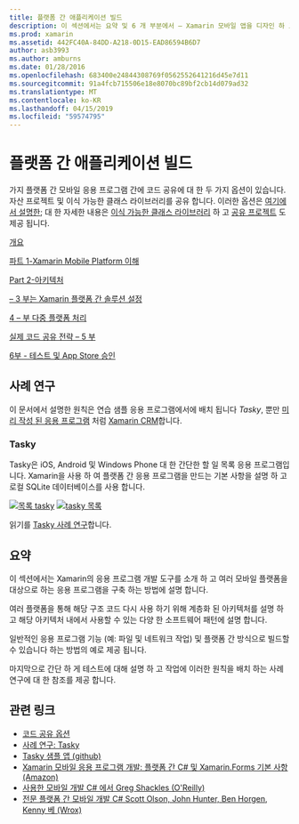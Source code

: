 ```yaml
---
title: 플랫폼 간 애플리케이션 빌드
description: 이 섹션에서는 요약 및 6 개 부분에서 – Xamarin 모바일 앱을 디자인 하 고 다음 테스트 및 다양 한 앱 스토어에 배포 작동 방식 이해에서 Xamarin 개발 플랫폼을 사용 하 여 응용 프로그램을 빌드하는 방법을 설명 합니다.
ms.prod: xamarin
ms.assetid: 442FC40A-84DD-A218-0D15-EAD86594B6D7
author: asb3993
ms.author: amburns
ms.date: 01/28/2016
ms.openlocfilehash: 683400e24844308769f0562552641216d45e7d11
ms.sourcegitcommit: 91a4fcb715506e18e8070bc89bf2cb14d079ad32
ms.translationtype: MT
ms.contentlocale: ko-KR
ms.lasthandoff: 04/15/2019
ms.locfileid: "59574795"
---
```

# <a name="building-cross-platform-applications"></a>플랫폼 간 애플리케이션 빌드

가지 플랫폼 간 모바일 응용 프로그램 간에 코드 공유에 대 한 두 가지 옵션이 있습니다. 자산 프로젝트 및 이식 가능한 클래스 라이브러리를 공유 합니다. 이러한 옵션은 [여기에서 설명한](~/cross-platform/app-fundamentals/code-sharing.md); 대 한 자세한 내용은 [이식 가능한 클래스 라이브러리](~/cross-platform/app-fundamentals/pcl.md) 하 고 [공유 프로젝트](~/cross-platform/app-fundamentals/shared-projects.md) 도 제공 됩니다.

<a name="Sections" />

 [개요](~/cross-platform/app-fundamentals/building-cross-platform-applications/overview.md)

 [파트 1-Xamarin Mobile Platform 이해](~/cross-platform/app-fundamentals/building-cross-platform-applications/understanding-the-xamarin-mobile-platform.md)

 [Part 2-아키텍처](~/cross-platform/app-fundamentals/building-cross-platform-applications/architecture.md)

 [– 3 부는 Xamarin 플랫폼 간 솔루션 설정](~/cross-platform/app-fundamentals/building-cross-platform-applications/setting-up-a-xamarin-cross-platform-solution.md)

 [4 – 부 다중 플랫폼 처리](~/cross-platform/app-fundamentals/building-cross-platform-applications/platform-divergence-abstraction-divergent-implementation.md)

 [실제 코드 공유 전략 – 5 부](~/cross-platform/app-fundamentals/building-cross-platform-applications/practical-code-sharing-strategies.md)

 [6부 - 테스트 및 App Store 승인](~/cross-platform/app-fundamentals/building-cross-platform-applications/testing-and-app-store-approvals.md)

 <a name="Cross-Platform_Mobile_Application_Case_Studies" />

## <a name="case-studies"></a>사례 연구

이 문서에서 설명한 원칙은 연습 샘플 응용 프로그램에서에 배치 됩니다 *Tasky*, 뿐만 [미리 작성 된 응용 프로그램](https://xamarin.com/prebuilt) 처럼 [Xamarin CRM](https://xamarin.com/prebuilt/#xamarincrm)합니다.

 <a name="Tasky" />

### <a name="tasky"></a>Tasky

Tasky은 iOS, Android 및 Windows Phone 대 한 간단한 할 일 목록 응용 프로그램입니다.
Xamarin을 사용 하 여 플랫폼 간 응용 프로그램을 만드는 기본 사항을 설명 하 고 로컬 SQLite 데이터베이스를 사용 합니다.

 [![목록 tasky](images/iphone-list-sml.png)](images/iphone-list.png#lightbox) [ ![tasky 목록](images/iphone-list-sml.png)](images/iphone-list.png#lightbox)

읽기를 [Tasky 사례 연구](~/cross-platform/app-fundamentals/building-cross-platform-applications/case-study-tasky.md)합니다.

## <a name="summary"></a>요약

이 섹션에서는 Xamarin의 응용 프로그램 개발 도구를 소개 하 고 여러 모바일 플랫폼을 대상으로 하는 응용 프로그램을 구축 하는 방법에 설명 합니다.

여러 플랫폼을 통해 해당 구조 코드 다시 사용 하기 위해 계층화 된 아키텍처를 설명 하 고 해당 아키텍처 내에서 사용할 수 있는 다양 한 소프트웨어 패턴에 설명 합니다.

일반적인 응용 프로그램 기능 (예: 파일 및 네트워크 작업) 및 플랫폼 간 방식으로 빌드할 수 있습니다 하는 방법의 예로 제공 됩니다.

마지막으로 간단 하 게 테스트에 대해 설명 하 고 작업에 이러한 원칙을 배치 하는 사례 연구에 대 한 참조를 제공 합니다.

## <a name="related-links"></a>관련 링크

- [코드 공유 옵션](~/cross-platform/app-fundamentals/code-sharing.md)
- [사례 연구: Tasky](~/cross-platform/app-fundamentals/building-cross-platform-applications/case-study-tasky.md)
- [Tasky 샘플 앱 (github)](https://developer.xamarin.com/samples/mobile/TaskyPortable/)
- [Xamarin 모바일 응용 프로그램 개발: 플랫폼 간 C# 및 Xamarin.Forms 기본 사항 (Amazon)](http://www.amazon.com/Xamarin-Mobile-Application-Development-Cross-Platform/dp/1484202155/)
- [사용한 모바일 개발 C# 에서 Greg Shackles (O'Reilly)](http://shop.oreilly.com/product/0636920024002.do)
- [전문 플랫폼 간 모바일 개발 C# Scott Olson, John Hunter, Ben Horgen, Kenny 베 (Wrox)](http://www.wrox.com/WileyCDA/WroxTitle/Professional-Cross-Platform-Mobile-Development-in-C-.productCd-1118157702.html)
